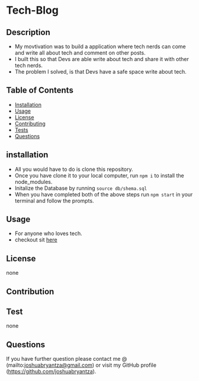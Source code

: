 # Tech-Blog

## Description

- My movtivation was to build a application where tech nerds can come and write all about tech and comment on other posts.
- I built this so that Devs are able write about tech and share it with other tech nerds.
- The problem I solved, is that Devs have a safe space write about tech.

## Table of Contents

- [Installation](#installation)
- [Usage](#usage)
- [License](#license)
- [Contributing](#contribution)
- [Tests](#test)
- [Questions](#questions)

## installation

- All you would have to do is clone this repository.
- Once you have clone it to your local computer, run `npm i` to install the node_modules.
- Initalize the Database by running `source db/shema.sql`
- When you have completed both of the above steps run `npm start` in your terminal and follow the prompts.

## Usage

- For anyone who loves tech.
- checkout sit [here](https://tech-blog-14.onrender.com)

## License

none

## Contribution

## Test

none

## Questions

If you have further question please contact me @
(mailto:joshuabryantza@gmail.com)
or visit my GitHub profile
(https://github.com/joshuabryantza).
